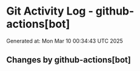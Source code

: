 # Git Activity Log - github-actions[bot]
Generated at: Mon Mar 10 00:34:43 UTC 2025
## Changes by github-actions[bot]
```diff
```
